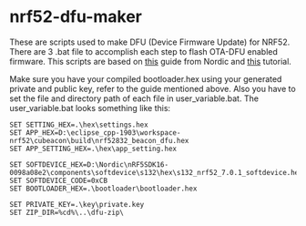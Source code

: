 # nrf52-dfu-maker
These are scripts used to make DFU (Device Firmware Update) for NRF52. There are 3 .bat file to accomplish each step to flash OTA-DFU enabled firmware. This scripts are based on [this](https://devzone.nordicsemi.com/nordic/short-range-guides/b/software-development-kit/posts/getting-started-with-nordics-secure-dfu-bootloader) guide from Nordic and [this](https://github.com/gamnes/nRF52832-buttonless-dfu-development-tutorial) tutorial.

Make sure you have your compiled bootloader.hex using your generated private and public key, refer to the guide mentioned above. Also you have to set the file and directory path of each file in user_variable.bat. The user_variable.bat looks something like this:
```
SET SETTING_HEX=.\hex\settings.hex
SET APP_HEX=D:\eclipse_cpp-1903\workspace-nrf52\cubeacon\build\nrf52832_beacon_dfu.hex
SET APP_SETTING_HEX=.\hex\app_setting.hex

SET SOFTDEVICE_HEX=D:\Nordic\nRF5SDK16-0098a08e2\components\softdevice\s132\hex\s132_nrf52_7.0.1_softdevice.hex
SET SOFTDEVICE_CODE=0xCB
SET BOOTLOADER_HEX=.\bootloader\bootloader.hex

SET PRIVATE_KEY=.\key\private.key
SET ZIP_DIR=%cd%\..\dfu-zip\

```